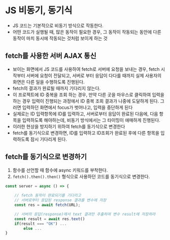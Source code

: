 # JS 비동기, 동기식
- JS 코드는 기본적으로 비동기 방식으로 작동한다.
- 어떤 코드가 실행될 때, 많은 동작이 필요한 경우, 그 동작이 작동되는 동안에 다른 동작이 마치 동시에 작동되는 것처럼 보이게 하는 것

## fetch를 사용한 서버 AJAX 통신
- 보이는 화면에서 JS 코드를 사용하여 fetch로 서버에 요청을 보내는 경우, fetch 시작부터 서버에 요청이 전달되고, 서버로 부터 응답이 다다를 때까지 실제 사용자의 화면은 다른 일을 수행하도록 진행된다.
- fetch의 결과가 완료될 때까지 기다리지 않는다.
- 이 프로젝트에 ID 중복을 조회 하는 경우, 만약 다른 곳을 마우스로 클릭하여 입력을 하는 경우 입력이 진행되는 과정에서 ID 중복 조회 결과가 나중에 도달하게 된다. 그러면 입력하던 화면에서 focus가 벗어나고, 입력을 중단하게 된다
- 실제로는 ID 입력항목에 ID를 입력하고, 서버로부터 응답이 완료된 다음에, 다음 항목을 입력하도록 해야하는데, 비동기 방식에서는 그 타이밍이 애매하게 진행된다.
- 이러한 현상을 방지하기 위하여 fetch를 동기식으로 변경한다
- fetch를 동기식으로 변경하면, ID를 입력하고 ID조회가 완료된 후에 다른 항목을 입력하도록 잠시 기다리게 된다.

## fetch를 동기식으로 변경하기
1. 함수를 선언할 때 함수에 async 키워드를 부착한다.
2. `fetch().then().then()` 형식으로 사용하던 코드를 동기식으로 변경한다.
```js
const server = async () => {
	
	// fetch 동작이 완료되기를 기다리고
	// 서버로부터 응답된 response 결과를 변수에 저장
	const res = await fetch(URL);

	// 서버의 응답(response)에서 text 결과만 추출하여 변수 result에 저장하라
	const result = await res.text()
	if(result === "OK") ...
		else ...
}
```